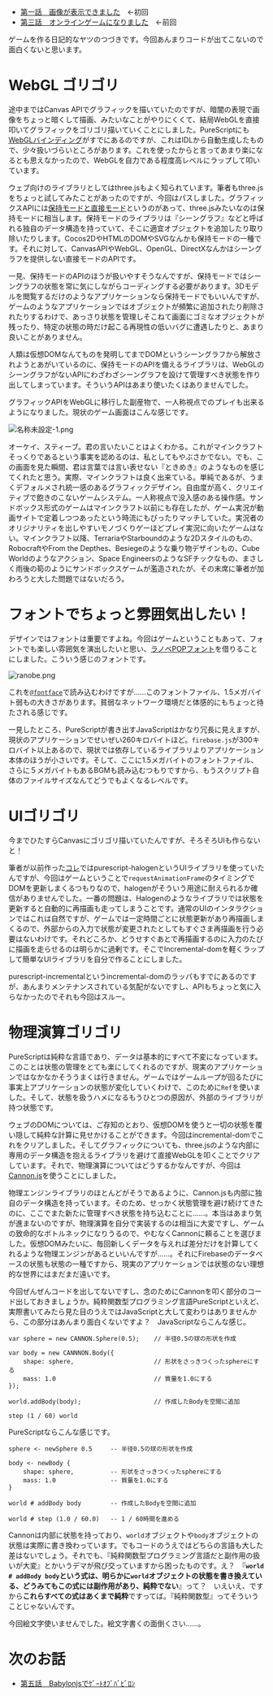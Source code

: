 * [第一話　画像が表示できました](http://qiita.com/hiruberuto/items/5321d8cebce7b87851f6)　←初回
* [第三話　オンラインゲームになりました](http://qiita.com/hiruberuto/items/5d3f61339e84d2715f71)　←前回

ゲームを作る日記的なヤツのつづきです。今回あんまりコードが出てこないので面白くないと思います。

# WebGL ゴリゴリ

途中まではCanvas APIでグラフィックを描いていたのですが、暗闇の表現で画像をちょっと暗くして描画、みたいなことがやりにくくて、結局WebGLを直接叩いてグラフィックをゴリゴリ描いていくことにしました。PureScriptにも[WebGLバインディング](https://github.com/jutaro/purescript-webgl)がすでにあるのですが、これはIDLから自動生成したもので、少々扱いづらいところがあります。これを使ったからと言ってあまり楽になるとも思えなかったので、WebGLを自力である程度高レベルにラップして叩いています。

ウェブ向けのライブラリとしてはthree.jsもよく知られています。筆者もthree.jsをちょっと試してみたことがあったのですが、今回はパスしました。グラフィックスAPIには[保持モードと直接モード](https://msdn.microsoft.com/ja-jp/library/windows/desktop/ff684178(v=vs.85).aspx)というのがあって、three.jsみたいなのは保持モードに相当します。保持モードのライブラリは『シーングラフ』などと呼ばれる独自のデータ構造を持っていて、そこに適宜オブジェクトを追加したり取り除いたりします。Cocos2DやHTMLのDOMやSVGなんかも保持モードの一種です。それに対して、CanvasAPIやWebGL、OpenGL、DirectXなんかはシーングラフを提供しない直接モードのAPIです。

一見、保持モードのAPIのほうが扱いやすそうなんですが、保持モードではシーングラフの状態を常に気にしながらコーディングする必要があります。3Dモデルを閲覧するだけのようなアプリケーションなら保持モードでもいいんですが、ゲームのようなアプリケーションではオブジェクトが頻繁に追加されたり削除されたりするわけで、あっさり状態を管理しそこねて画面にゴミなオブジェクトが残ったり、特定の状態の時だけ起こる再現性の低いバグに遭遇したりと、あまり良いことがありません。

人類は仮想DOMなんてものを発明してまでDOMというシーングラフから解放されようとあがいているのに、保持モードのAPIを備えるライブラリは、WebGLのシーングラフがないAPIにわざわざシーングラフを設けて管理すべき状態を作り出してしまっています。そういうAPIはあまり使いたくはありませんでした。

グラフィックAPIをWebGLに移行した副産物で、一人称視点でのプレイも出来るようになりました。現状のゲーム画面はこんな感じです。

![名称未設定-1.png](https://qiita-image-store.s3.amazonaws.com/0/64695/fc43ae6c-da24-aab2-65e6-d7307350cdb2.png)

オーケイ、スティーブ。君の言いたいことはよくわかる。これがマインクラフトそっくりであるという事実を認めるのは、私としてもやぶさかでない。でも、この画面を見た瞬間、君は言葉では言い表せない『ときめき』のようなものを感じてくれたと思う。実際、マインクラフトは良く出来ている。単純であるが、うまくデフォルメされ統一感のあるグラフィックデザイン。自由度が高く、クリエイティブで飽きのこないゲームシステム。一人称視点で没入感のある操作感。サンドボックス形式のゲームはマインクラフト以前にも存在したが、ゲーム実況が動画サイトで定着しつつあったという時流にもぴったりマッチしていた。実況者のオリジナリティを出しやすいモノづくりゲーほどプレイ実況に向いたゲームはない。マインクラフト以降、TerrariaやStarboundのような2Dスタイルのもの、RobocraftやFrom the Depthes、Besiegeのような乗り物デザインもの、Cube Worldのようなアクション、Space EngineersのようなSFチックなもの、まさしく雨後の筍のようにサンドボックスゲームが濫造されたが、その末席に筆者が加わろうと大した問題ではないだろう。




# フォントでちょっと雰囲気出したい！

デザインではフォントは重要ですよね。今回はゲームということもあって、フォントでも楽しい雰囲気を演出したいと思い、[ラノベPOPフォント](http://www.fontna.com/blog/1706/)を借りることにしました。こういう感じのフォントです。

![ranobe.png](https://qiita-image-store.s3.amazonaws.com/0/64695/5c02a317-6d4b-0c57-0c9f-bd86466c067a.png)


これを[`@fontface`](https://developer.mozilla.org/ja/docs/Web/CSS/@font-face)で読み込むわけですが……このフォントファイル、1.5メガバイト弱もの大きさがあります。貧弱なネットワーク環境だと体感的にもちょっと待たされる感じです。

一見したところ、PureScriptが書き出すJavaScriptはかなり冗長に見えますが、現状のアプリケーションでせいぜい260キロバイトほど。`firebase.js`が300キロバイト以上あるので、現状では依存しているライブラリよりアプリケーション本体のほうが小さいです。そして、ここに1.5メガバイトのフォントファイル、さらに５メガバイトもあるBGMも読み込むつもりですから、もうスクリプト自体のファイルサイズなんてどうでもよくなるレベルです。









# UIゴリゴリ


今までひたすらCanvasにゴリゴリ描いていたんですが、そろそろUIも作らないと！

筆者が以前作った[コレ](http://qiita.com/hiruberuto/items/7b1b6eb45f8207ea96e4)ではpurescript-halogenというUIライブラリを使っていたんですが、今回はゲームということで`requestAnimationFrame`のタイミングでDOMを更新しまくるつもりなので、halogenがそういう用途に耐えられるか確信がありませんでした。一番の問題は、Halogenのようなライブラリでは状態を更新すると自動的に再描画も走ってしまうことです。通常のUIのインタラクションではこれは自然ですが、ゲームでは一定時間ごとに状態更新があり再描画しまくるので、外部からの入力で状態が変更されたとしてもすぐさま再描画を行う必要はないわけです。それどころか、どうせすぐあとで再描画するのに入力のたびに描画を走らせるのは明らかに過剰です。そこでIncremental-domを軽くラップして簡単なUIライブラリを自分で作ることにしました。

purescript-incrementalというincremental-domのラッパもすでにあるのですが、あんまりメンテナンスされている気配がないですし、APIもちょっと気に入らなかったのでそれも今回はスルー。







# 物理演算ゴリゴリ

PureScriptは純粋な言語であり、データは基本的にすべて不変になっています。このことは状態の管理をとても楽にしてくれるのですが、現実のアプリケーションではなかなかそううまくは行きません。ゲームではゲームループが回るたびに事実上アプリケーションの状態が変化していくわけで、このために`Ref`を使いました。そして、状態を扱うハメになるもうひとつの原因が、外部のライブラリが持つ状態です。

ウェブのDOMについては、ご存知のとおり、仮想DOMを使うと一切の状態を覆い隠して純粋な計算に見せかけることができます。今回はincremental-domでこれをクリアしました。そしてグラフィックについても、three.jsのような内部に専用のデータ構造を抱えるライブラリを避けて直接WebGLを叩くことでクリアしています。それで、物理演算についてはどうするかなんですが、今回は[Cannon.js](http://www.cannonjs.org/)を使うことにしました。

物理エンジンライブラリのほとんどがそうであるように、Cannon.jsも内部に独自のデータ構造を持っています。そのため、せっかく状態管理を避け続けてきたのに、ここでまた新たに管理すべき状態を持ち込むことに……。本当はあまり気が進まないのですが、物理演算を自分で実装するのは相当に大変ですし、ゲームの致命的なボトルネックになりうるので、やむなくCannonに頼ることを選びました。仮想DOMみたいに、毎回新しくデータを与えれば差分だけを計算してくれるような物理エンジンがあるといいんですが……。それにFirebaseのデータベースの状態も状態の一種ですから、現実のアプリケーションでは状態のない理想的な世界にはまだまだ遠いです。

今回ぜんぜんコードを出してないですし、念のためにCannonを叩く部分のコード出しておきましょうか。純粋関数型プログラミング言語PureScriptといえど、実際書いてみたら見た目のうえではJavaScriptと大して変わりはありませんから、この部分はあんまり面白くないですよ？　JavaScriptならこんな感じ。

```js:JavaScript
var sphere = new CANNON.Sphere(0.5);    // 半径0.5の球の形状を作成

var body = new CANNNON.Body({
    shape: sphere,                      // 形状をさっきつくったsphereにする
    mass: 1.0                           // 質量を1.0にする
});                                     

world.addBody(body);                    // 作成したBodyを空間に追加

step (1 / 60) world
```

PureScriptならこんな感じです。

```haskell:PureScript
sphere <- newSphere 0.5     -- 半径0.5の球の形状を作成

body <- newBody {
    shape: sphere,          -- 形状をさっきつくったsphereにする
    mass: 1.0               -- 質量を1.0にする
}                        

world # addBody body        -- 作成したBodyを空間に追加

world # step (1.0 / 60.0)   -- 1 / 60時間を進める
```

Cannonは内部に状態を持っており、`world`オブジェクトや`body`オブジェクトの状態は実際に書き換わっています。でもコードのうえではどちらの言語も大した差はないでしょう。それでも、『純粋関数型プログラミング言語だと副作用の扱いが大変』とかいうデマが飛び交っていますから困ったものです。え？　『**`world # addBody body`という式は、明らかに`world`オブジェクトの状態を書き換えている、どうみてもこの式には副作用があり、純粋でない**』って？　いえいえ、ですから**これらすべての式はあくまで純粋**ですってば。『純粋関数型』ってそういうことじゃないんです。

今回絵文字使いませんでした。絵文字書くの面倒くさい……。



# 次のお話

* [第五話　Babylonjsでｹﾞｰﾄｵﾌﾞﾊﾞﾋﾞﾛﾝ](http://qiita.com/hiruberuto/items/7cba851de4d84a535bbb)




